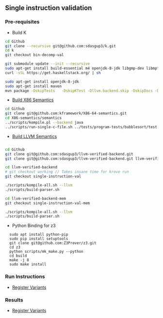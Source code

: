 ## Single instruction validation

### Pre-requisites
  - Build K
  ```bash
  cd Github
  git clone --recursive git@github.com:sdasgup3/k.git
  cd k
  git checkout bin-decomp-val

  git submodule update --init --recursive
  sudo apt-get install build-essential m4 openjdk-8-jdk libgmp-dev libmpfr-dev pkg-config flex z3 libz3-dev maven opam python3 cmake zlib1g-dev libboost-test-dev libyaml-dev libjemalloc-dev
  curl -sSL https://get.haskellstack.org/ | sh

  sudo apt-get install openjdk-8-jdk
  sudo apt-get install maven
  mvn package -DskipTests   -DskipKTest -Dllvm.backend.skip -DskipDocs -Dhaskell.backend.skip
  ```

  - [Build X86 Semantics](https://github.com/kframework/X86-64-semantics#to-compile-the-x86-64-semantics)
  ```bash
  cd Github
  git clone git@github.com:kframework/X86-64-semantics.git
  cd X86-semantics/semantics
  ../scripts/kompile.pl --backend java
  ../scripts/run-single-c-file.sh ../tests/program-tests/bubblesort/test.c java |& tee /tmp/run.log
  ```

  - [Build LLVM Semantics](https://github.com/sdasgup3/llvm-verified-backend)
  ```bash

  cd Github
  git clone git@github.com:sdasgup3/llvm-verified-backend.git
  git clone git@github.com:sdasgup3/llvm-verified-backend.git llvm-verified-backend-mem

  cd llvm-verified-backend
  # git checkout working // Takes insane time for krove run
  git checkout single-instruction-val

  ./scripts/kompile-all.sh --llvm
  ./scripts/build-parser.sh

  cd llvm-verified-backend-mem
  git checkout single-instruction-val-mem

  ./scripts/kompile-all.sh --llvm
  ./scripts/build-parser.sh
  ```

  - Python Binding for z3
  ```
    sudo apt install python-pip
    sudo pip install setuptools
    git clone git@github.com:Z3Prover/z3.git
    cd z3
    python scripts/mk_make.py --python
    cd build
    make -j 8
    sudo make install
  ```

### Run Instructions
  - [Register Variants](https://github.com/sdasgup3/validating-binary-decompilation/tree/master/tests/single_instruction_translation_validation/mcsema/README.md)


### Results
  - [Register Variants](https://github.com/sdasgup3/validating-binary-decompilation/blob/master/tests/single_instruction_translation_validation/mcsema/docs/FailureReasons.md)
